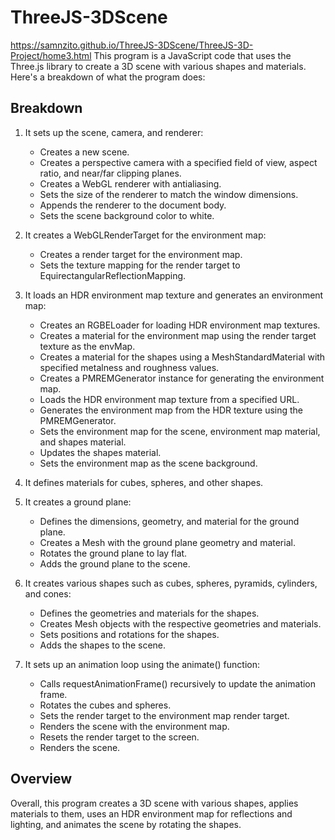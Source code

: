 # ThreeJS-3DScene
https://samnzito.github.io/ThreeJS-3DScene/ThreeJS-3D-Project/home3.html
This program is a JavaScript code that uses the Three.js library to create a 3D scene with various shapes and materials. 
Here's a breakdown of what the program does:

## Breakdown
1. It sets up the scene, camera, and renderer:
   - Creates a new scene.
   - Creates a perspective camera with a specified field of view, aspect ratio, and near/far clipping planes.
   - Creates a WebGL renderer with antialiasing.
   - Sets the size of the renderer to match the window dimensions.
   - Appends the renderer to the document body.
   - Sets the scene background color to white.
2. It creates a WebGLRenderTarget for the environment map:
   - Creates a render target for the environment map.
   - Sets the texture mapping for the render target to EquirectangularReflectionMapping.
3. It loads an HDR environment map texture and generates an environment map:
   - Creates an RGBELoader for loading HDR environment map textures.
   - Creates a material for the environment map using the render target texture as the envMap.
   - Creates a material for the shapes using a MeshStandardMaterial with specified metalness and roughness values.
   - Creates a PMREMGenerator instance for generating the environment map.
   - Loads the HDR environment map texture from a specified URL.
   - Generates the environment map from the HDR texture using the PMREMGenerator.
   - Sets the environment map for the scene, environment map material, and shapes material.
   - Updates the shapes material.
   - Sets the environment map as the scene background.
4. It defines materials for cubes, spheres, and other shapes.

5. It creates a ground plane:
   - Defines the dimensions, geometry, and material for the ground plane.
   - Creates a Mesh with the ground plane geometry and material.
   - Rotates the ground plane to lay flat.
   - Adds the ground plane to the scene.
6. It creates various shapes such as cubes, spheres, pyramids, cylinders, and cones:
   - Defines the geometries and materials for the shapes.
   - Creates Mesh objects with the respective geometries and materials.
   - Sets positions and rotations for the shapes.
   - Adds the shapes to the scene.
7. It sets up an animation loop using the animate() function:
   - Calls requestAnimationFrame() recursively to update the animation frame.
   - Rotates the cubes and spheres.
   - Sets the render target to the environment map render target.
   - Renders the scene with the environment map.
   - Resets the render target to the screen.
   - Renders the scene.

## Overview
Overall, this program creates a 3D scene with various shapes, applies materials to them, uses an HDR environment map for reflections and lighting, and animates the scene by rotating the shapes.
